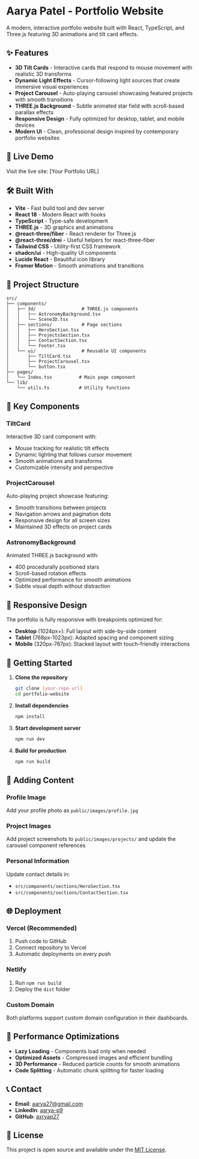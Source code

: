 # Aarya Patel - Portfolio Website

A modern, interactive portfolio website built with React, TypeScript, and Three.js featuring 3D animations and tilt card effects.

## ✨ Features

- **3D Tilt Cards** - Interactive cards that respond to mouse movement with realistic 3D transforms
- **Dynamic Light Effects** - Cursor-following light sources that create immersive visual experiences
- **Project Carousel** - Auto-playing carousel showcasing featured projects with smooth transitions
- **THREE.js Background** - Subtle animated star field with scroll-based parallax effects
- **Responsive Design** - Fully optimized for desktop, tablet, and mobile devices
- **Modern UI** - Clean, professional design inspired by contemporary portfolio websites

## 🚀 Live Demo

Visit the live site: [Your Portfolio URL]

## 🛠️ Built With

- **Vite** - Fast build tool and dev server
- **React 18** - Modern React with hooks
- **TypeScript** - Type-safe development
- **THREE.js** - 3D graphics and animations
- **@react-three/fiber** - React renderer for Three.js
- **@react-three/drei** - Useful helpers for react-three-fiber
- **Tailwind CSS** - Utility-first CSS framework
- **shadcn/ui** - High-quality UI components
- **Lucide React** - Beautiful icon library
- **Framer Motion** - Smooth animations and transitions

## 📁 Project Structure

```
src/
├── components/
│   ├── 3d/                 # THREE.js components
│   │   ├── AstronomyBackground.tsx
│   │   └── Scene3D.tsx
│   ├── sections/           # Page sections
│   │   ├── HeroSection.tsx
│   │   ├── ProjectsSection.tsx
│   │   ├── ContactSection.tsx
│   │   └── Footer.tsx
│   └── ui/                 # Reusable UI components
│       ├── TiltCard.tsx
│       ├── ProjectCarousel.tsx
│       └── button.tsx
├── pages/
│   └── Index.tsx          # Main page component
└── lib/
    └── utils.ts           # Utility functions
```

## 🎨 Key Components

### TiltCard
Interactive 3D card component with:
- Mouse tracking for realistic tilt effects
- Dynamic lighting that follows cursor movement
- Smooth animations and transforms
- Customizable intensity and perspective

### ProjectCarousel
Auto-playing project showcase featuring:
- Smooth transitions between projects
- Navigation arrows and pagination dots
- Responsive design for all screen sizes
- Maintained 3D effects on project cards

### AstronomyBackground
Animated THREE.js background with:
- 400 procedurally positioned stars
- Scroll-based rotation effects
- Optimized performance for smooth animations
- Subtle visual depth without distraction

## 📱 Responsive Design

The portfolio is fully responsive with breakpoints optimized for:
- **Desktop** (1024px+): Full layout with side-by-side content
- **Tablet** (768px-1023px): Adapted spacing and component sizing
- **Mobile** (320px-767px): Stacked layout with touch-friendly interactions

## 🚀 Getting Started

1. **Clone the repository**
   ```bash
   git clone [your-repo-url]
   cd portfolio-website
   ```

2. **Install dependencies**
   ```bash
   npm install
   ```

3. **Start development server**
   ```bash
   npm run dev
   ```

4. **Build for production**
   ```bash
   npm run build
   ```

## 📂 Adding Content

### Profile Image
Add your profile photo as `public/images/profile.jpg`

### Project Images
Add project screenshots to `public/images/projects/` and update the carousel component references

### Personal Information
Update contact details in:
- `src/components/sections/HeroSection.tsx`
- `src/components/sections/ContactSection.tsx`

## 🌐 Deployment

### Vercel (Recommended)
1. Push code to GitHub
2. Connect repository to Vercel
3. Automatic deployments on every push

### Netlify
1. Run `npm run build`
2. Deploy the `dist` folder

### Custom Domain
Both platforms support custom domain configuration in their dashboards.

## 🎯 Performance Optimizations

- **Lazy Loading** - Components load only when needed
- **Optimized Assets** - Compressed images and efficient bundling
- **3D Performance** - Reduced particle counts for smooth animations
- **Code Splitting** - Automatic chunk splitting for faster loading

## 📞 Contact

- **Email**: aarya27@gmail.com
- **LinkedIn**: [aarya-p9](https://linkedin.com/in/aarya-p9)
- **GitHub**: [axryap27](https://github.com/axryap27)

## 📄 License

This project is open source and available under the [MIT License](LICENSE).
